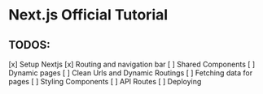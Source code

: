 # Next.js Official Tutorial

## TODOS:

[x] Setup Nextjs
[x] Routing and navigation bar
[ ] Shared Components
[ ] Dynamic pages
[ ] Clean Urls and Dynamic Routings
[ ] Fetching data for pages
[ ] Styling Components
[ ] API Routes
[ ] Deploying

